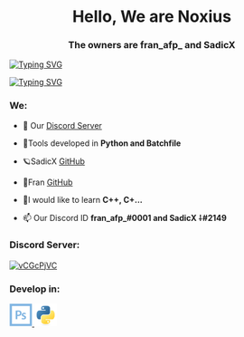 <h1 align="center">Hello, We are Noxius</h1>
<h3 align="center">The owners are fran_afp_ and SadicX</h3>

[![Typing SVG](https://readme-typing-svg.herokuapp.com?font=Impact&duration=2500&color=F79E71&background=62FF0900&center=true&lines=We+are+Noxius+!+%F0%9F%AA%90)](https://git.io/typing-svg)

[![Typing SVG](https://readme-typing-svg.herokuapp.com?font=Impact&duration=2500&color=6A2B8D&background=62FF0900&center=true&lines=This+is+Noxius+Dox+!+%F0%9F%94%8E)](https://git.io/typing-svg)


<h3 align="left">We:</h3>

- 🐍 Our [Discord Server](https://discord.gg/vCGcPjVC)

- 🔰Tools developed in **Python and Batchfile**

- 🪐SadicX [GitHub](https://github.com/SadicX)

- 🍒Fran [GitHub](https://github.com/franafp)

- 🧠I would like to learn **C++, C+...**

- 📫 Our Discord ID **fran_afp_#0001 and SadicX ⸸#2149**


<h3 align="left">Discord Server:</h3>
<p align="left">
<a href="https://discord.gg/vCGcPjVC" target="blank"><img align="center" src="https://raw.githubusercontent.com/rahuldkjain/github-profile-readme-generator/master/src/images/icons/Social/discord.svg" alt="vCGcPjVC" height="30" width="40" /></a>
</p>

<h3 align="left">Develop in:</h3>
<p align="left"> <a href="https://www.photoshop.com/en" target="_blank" rel="noreferrer"> <img src="https://raw.githubusercontent.com/devicons/devicon/master/icons/photoshop/photoshop-line.svg" alt="photoshop" width="40" height="40"/> </a> <a href="https://www.python.org" target="_blank" rel="noreferrer"> <img src="https://raw.githubusercontent.com/devicons/devicon/master/icons/python/python-original.svg" alt="python" width="40" height="40"/> </a> </p>
